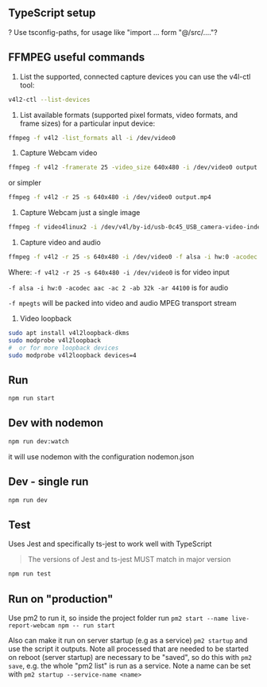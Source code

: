 ## TypeScript setup

? Use tsconfig-paths, for usage like "import ... form "@/src/...."?

## FFMPEG useful commands

1. List the supported, connected capture devices you can use the v4l-ctl tool:

```bash
v4l2-ctl --list-devices
```

1. List available formats (supported pixel formats, video formats, and frame sizes) for a particular input device:

```bash
ffmpeg -f v4l2 -list_formats all -i /dev/video0
```

1. Capture Webcam video

```bash
ffmpeg -f v4l2 -framerate 25 -video_size 640x480 -i /dev/video0 output.mkv
```

or simpler

```bash
ffmpeg -f v4l2 -r 25 -s 640x480 -i /dev/video0 output.mp4
```

1. Capture Webcam just a single image

```bash
ffmpeg -f video4linux2 -i /dev/v4l/by-id/usb-0c45_USB_camera-video-index0 -vframes 1  -video_size 640x480 image.jpg
```

1. Capture video and audio

```bash
ffmpeg -f v4l2 -r 25 -s 640x480 -i /dev/video0 -f alsa -i hw:0 -acodec aac -ac 2 -ab 32k -ar 44100 -f mpegts video.mp4
```

Where:
``` -f v4l2 -r 25 -s 640x480 -i /dev/video0 ``` is for video input

``` -f alsa -i hw:0 -acodec aac -ac 2 -ab 32k -ar 44100 ``` is for audio

``` -f mpegts ``` will be packed into video and audio MPEG transport stream

1. Video loopback

```bash
sudo apt install v4l2loopback-dkms
sudo modprobe v4l2loopback
#  or for more loopback devices
sudo modprobe v4l2loopback devices=4
```

## Run

```bash
npm run start
```

## Dev with nodemon

```bash
npm run dev:watch
```

it will use nodemon with the configuration nodemon.json

## Dev - single run

```bash
npm run dev
```

## Test

Uses Jest and specifically ts-jest to work well with TypeScript

> The versions of Jest and ts-jest MUST match in major version

```bash
npm run test
```

## Run on "production"

Use pm2 to run it, so inside the project folder run ```pm2 start --name live-report-webcam npm -- run start```

Also can make it run on server startup (e.g as a service)
```pm2 startup``` and use the script it outputs. Note all processed that are needed to be started on reboot (server startup) are necessary to be "saved", so do this with ```pm2 save```, e.g. the whole "pm2 list" is run as a service. Note a name can be set with ```pm2 startup --service-name <name>```